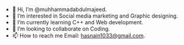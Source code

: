 - 👋 Hi, I’m @muhhammadabdulmajeed.
- 👀 I’m interested in Social media marketing and Graphic designing. 
- 🌱 I’m currently learning C++ and Web development. 
- 💞️ I’m looking to collaborate on Coding. 
- 📫 How to reach me Email: hasnain1033@gmail.com.

<!---
muhhammadabdulmajeed/muhhammadabdulmajeed is a ✨ special ✨ repository because its `README.md` (this file) appears on your GitHub profile.
You can click the Preview link to take a look at your changes.
--->

